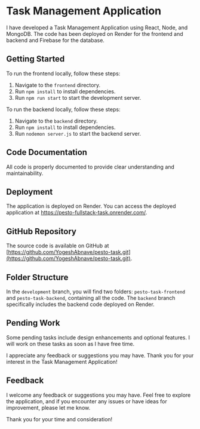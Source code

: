 # Task Management Application

I have developed a Task Management Application using React, Node, and MongoDB. The code has been deployed on Render for the frontend and backend and Firebase for the database.

## Getting Started

To run the frontend locally, follow these steps:
1. Navigate to the `frontend` directory.
2. Run `npm install` to install dependencies.
3. Run `npm run start` to start the development server.

To run the backend locally, follow these steps:
1. Navigate to the `backend` directory.
2. Run `npm install` to install dependencies.
3. Run `nodemon server.js` to start the backend server.

## Code Documentation

All code is properly documented to provide clear understanding and maintainability.

## Deployment

The application is deployed on Render. You can access the deployed application at https://pesto-fullstack-task.onrender.com/.

## GitHub Repository

The source code is available on GitHub at [https://github.com/YogeshAbnave/pesto-task.git](https://github.com/YogeshAbnave/pesto-task.git).

## Folder Structure

In the `development` branch, you will find two folders: `pesto-task-frontend` and `pesto-task-backend`, containing all the code. The `backend` branch specifically includes the backend code deployed on Render.

## Pending Work
Some pending tasks include design enhancements and optional features. I will work on these tasks as soon as I have free time.

I appreciate any feedback or suggestions you may have. Thank you for your interest in the Task Management Application!


## Feedback

I welcome any feedback or suggestions you may have. Feel free to explore the application, and if you encounter any issues or have ideas for improvement, please let me know.

Thank you for your time and consideration!
